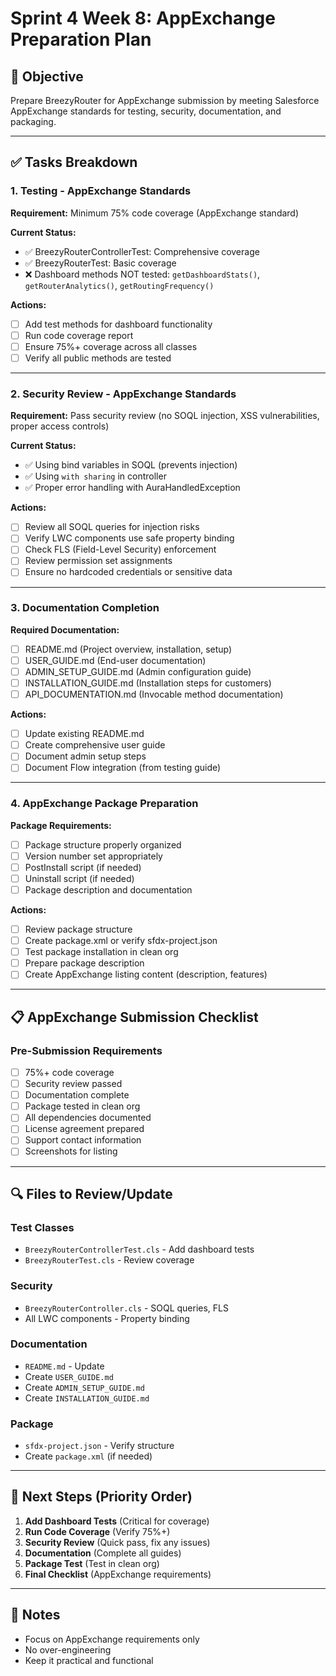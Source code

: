 # Sprint 4 Week 8: AppExchange Preparation Plan

## 🎯 Objective
Prepare BreezyRouter for AppExchange submission by meeting Salesforce AppExchange standards for testing, security, documentation, and packaging.

---

## ✅ Tasks Breakdown

### 1. **Testing - AppExchange Standards**
**Requirement:** Minimum 75% code coverage (AppExchange standard)

**Current Status:**
- ✅ BreezyRouterControllerTest: Comprehensive coverage
- ✅ BreezyRouterTest: Basic coverage
- ❌ Dashboard methods NOT tested: `getDashboardStats()`, `getRouterAnalytics()`, `getRoutingFrequency()`

**Actions:**
- [ ] Add test methods for dashboard functionality
- [ ] Run code coverage report
- [ ] Ensure 75%+ coverage across all classes
- [ ] Verify all public methods are tested

---

### 2. **Security Review - AppExchange Standards**
**Requirement:** Pass security review (no SOQL injection, XSS vulnerabilities, proper access controls)

**Current Status:**
- ✅ Using bind variables in SOQL (prevents injection)
- ✅ Using `with sharing` in controller
- ✅ Proper error handling with AuraHandledException

**Actions:**
- [ ] Review all SOQL queries for injection risks
- [ ] Verify LWC components use safe property binding
- [ ] Check FLS (Field-Level Security) enforcement
- [ ] Review permission set assignments
- [ ] Ensure no hardcoded credentials or sensitive data

---

### 3. **Documentation Completion**
**Required Documentation:**
- [ ] README.md (Project overview, installation, setup)
- [ ] USER_GUIDE.md (End-user documentation)
- [ ] ADMIN_SETUP_GUIDE.md (Admin configuration guide)
- [ ] INSTALLATION_GUIDE.md (Installation steps for customers)
- [ ] API_DOCUMENTATION.md (Invocable method documentation)

**Actions:**
- [ ] Update existing README.md
- [ ] Create comprehensive user guide
- [ ] Document admin setup steps
- [ ] Document Flow integration (from testing guide)

---

### 4. **AppExchange Package Preparation**
**Package Requirements:**
- [ ] Package structure properly organized
- [ ] Version number set appropriately
- [ ] PostInstall script (if needed)
- [ ] Uninstall script (if needed)
- [ ] Package description and documentation

**Actions:**
- [ ] Review package structure
- [ ] Create package.xml or verify sfdx-project.json
- [ ] Test package installation in clean org
- [ ] Prepare package description
- [ ] Create AppExchange listing content (description, features)

---

## 📋 AppExchange Submission Checklist

### Pre-Submission Requirements
- [ ] 75%+ code coverage
- [ ] Security review passed
- [ ] Documentation complete
- [ ] Package tested in clean org
- [ ] All dependencies documented
- [ ] License agreement prepared
- [ ] Support contact information
- [ ] Screenshots for listing

---

## 🔍 Files to Review/Update

### Test Classes
- `BreezyRouterControllerTest.cls` - Add dashboard tests
- `BreezyRouterTest.cls` - Review coverage

### Security
- `BreezyRouterController.cls` - SOQL queries, FLS
- All LWC components - Property binding

### Documentation
- `README.md` - Update
- Create `USER_GUIDE.md`
- Create `ADMIN_SETUP_GUIDE.md`
- Create `INSTALLATION_GUIDE.md`

### Package
- `sfdx-project.json` - Verify structure
- Create `package.xml` (if needed)

---

## 🚀 Next Steps (Priority Order)
1. **Add Dashboard Tests** (Critical for coverage)
2. **Run Code Coverage** (Verify 75%+)
3. **Security Review** (Quick pass, fix any issues)
4. **Documentation** (Complete all guides)
5. **Package Test** (Test in clean org)
6. **Final Checklist** (AppExchange requirements)

---

## 📝 Notes
- Focus on AppExchange requirements only
- No over-engineering
- Keep it practical and functional

